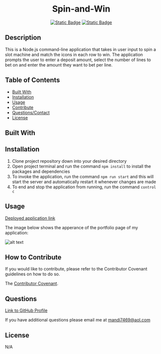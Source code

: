 <div align="center">

# Spin-and-Win

[![Static Badge](https://img.shields.io/badge/GitHub-mandi7469-darkgreen)](https://github.com/mandi7469)
[![Static Badge](https://img.shields.io/badge/LinkedIn-amandachanga-blue%20)](https://www.linkedin.com/in/amanda-changa/)

</div>

## Description

This is a Node.js command-line application that takes in user input to spin a slot machine and match the icons in each row to win. The application prompts the user to enter a deposit amount, select the number of lines to bet on and enter the amount they want to bet per line.

## Table of Contents 

- [Built With](#built-with)
- [Installation](#installation)
- [Usage](#usage)
- [Contribute](#how-to-contribute)
- [Questions/Contact](#questions)
- [License](#license)

## Built With

## Installation

1. Clone project repository down into your desired directory 
2. Open project terminal and run the command `npm install` to install the packages and dependencies 
3. To invoke the application, run the command `npm run start` and this will start the server and automatically restart it whenever changes are made
4. To end and stop the application from running, run the command `control c`

## Usage

[Deployed application link](https://prismatic-cajeta-ac1d42.netlify.app)

The image below shows the apperance of the portfolio page of my application:

![alt text](./src/assets/images/Screenshot%202024-08-30%20at%206.44.31 PM.png)


## How to Contribute

If you would like to contribute, please refer to the Contributor Covenant guidelines on how to do so.

The [Contributor Covenant](https://www.contributor-covenant.org/).

## Questions

[Link to GitHub Profile](https://github.com/mandi7469)

If you have additional questions please email me at mandi7469@aol.com

## License

N/A
